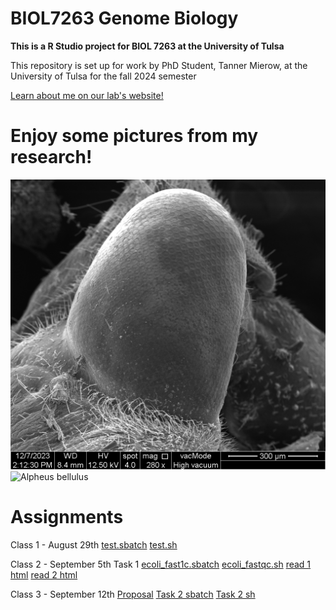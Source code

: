 # BIOL7263 Genome Biology 
**This is a R Studio project for BIOL 7263 at the University of Tulsa**

This repository is set up for work by PhD Student, Tanner Mierow, at the University of Tulsa for the fall 2024 semester

[Learn about me on our lab's website!](https://www.kingston-lab.com/people.html)

# Enjoy some pictures from my research!
![Toebiter SEM](1.png)
![Alpheus bellulus](DSC_0245.png)

#  Assignments
Class 1 - August 29th
[test.sbatch](test.sbatch)
[test.sh](test.sh)

Class 2 - September 5th
Task 1
[ecoli_fast1c.sbatch](ecoli_fastqc.sbatch)
[ecoli_fastqc.sh](ecoli_fastqc.sh)
[read 1 html](read_1_fastqc.html)
[read 2 html](read_2_fastqc.html)

Class 3 - September 12th
[Proposal](proposal.pdf)
[Task 2 sbatch](ecoli_trim.sbatch)
[Task 2 sh](ecoli_trim.sh)
